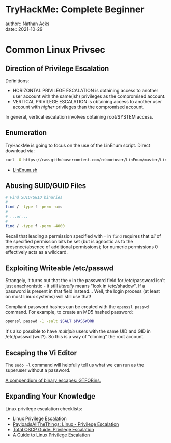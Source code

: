 # TryHackMe: Complete Beginner

author:: Nathan Acks  
date:: 2021-10-29

# Common Linux Privsec

## Direction of Privilege Escalation

Definitions:

* HORIZONTAL PRIVILEGE ESCALATION is obtaining access to another user account with the same(ish) privileges as the compromised account.
* VERTICAL PRIVILEGE ESCALATION is obtaining access to another user account with *higher* privileges than the compromised account.

In general, vertical escalation involves obtaining root/SYSTEM access.

## Enumeration

TryHackMe is going to focus on the use of the LinEnum script. Direct download via:

```bash
curl -O https://raw.githubusercontent.com/rebootuser/LinEnum/master/LinEnum.sh
```

* [LinEnum.sh](https://github.com/rebootuser/LinEnum/blob/master/LinEnum.sh)

## Abusing SUID/GUID Files

```bash
# Find SUID/SGID binaries
#
find / -type f -perm -u=s
#
# ...or...
#
find / -type f -perm -4000
```

Recall that leading a permission specified with `-` in `find` requires that *all* of the specified permission bits be set (but is agnostic as to the presence/absence of additional permissions); for numeric permissions 0 effectively acts as a wildcard.

## Exploiting Writeable /etc/passwd

Strangely, it turns out that the `x` in the password field for /etc/password isn't just anachronistic - it still *literally* means "look in /etc/shadow". If a password is present in that field instead... Well, the login process (at least on most Linux systems) will still use that!

Compliant password hashes can be created with the `openssl passwd` command. For example, to create an MD5 hashed password:

```bash
openssl passwd -1 -salt $SALT $PASSWORD
```

It's also possible to have *multiple* users with the same UID and GID in /etc/passwd (wut?). So this is a way of "cloning" the root account.

## Escaping the Vi Editor

The `sudo -l` command will helpfully tell us what we can run as the superuser without a password.

[A compendium of binary escapes: GTFOBins.](https://gtfobins.github.io/)

## Expanding Your Knowledge

Linux privilege escalation checklists:

* [Linux Privilege Escalation](https://github.com/netbiosX/Checklists/blob/master/Linux-Privilege-Escalation.md)
* [PayloadsAllTheThings: Linux - Privilege Escalation](https://github.com/swisskyrepo/PayloadsAllTheThings/blob/master/Methodology%20and%20Resources/Linux%20-%20Privilege%20Escalation.md)
* [Total OSCP Guide: Privilege Escalation](https://sushant747.gitbooks.io/total-oscp-guide/content/privilege_escalation_-_linux.html)
* [A Guide to Linux Privilege Escalation](https://payatu.com/guide-linux-privilege-escalation)
